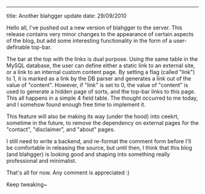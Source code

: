 ---
title: Another blahgger update
date: 29/09/2010

Hello all,
I've pushed out a new version of blahgger to the server. This release contains very minor changes to the appearance of certain aspects of the blog, but add some interesting functionality in the form of a user-definable top-bar.

The bar at the top with the links is dual purpose. Using the same table in the MySQL database, the user can define either a static link to an external site, or a link to an internal custom content page. By setting a flag (called "link") to 1, it is marked as a link by the DB parser and generates a link out of the value of "content". However, if "link" is set to 0, the value of "content" is used to generate a hidden page of sorts, and the top-bar links to this page. This all happens in a simple 4 field table. The thought occurred to me today, and I somehow found enough free time to implement it.

This feature will also be making its way (under the hood) into ceekrt, sometime in the future, to remove the dependency on external pages for the "contact", "disclaimer", and "about" pages.

I still need to write a backend, and re-format the comment form before I'll be comfortable in releasing the source, but until then, I think that this blog (and blahgger) is looking good and shaping into something really professional and minimalist.

That's all for now. Any comment is appreciated :)

Keep tweaking~ 